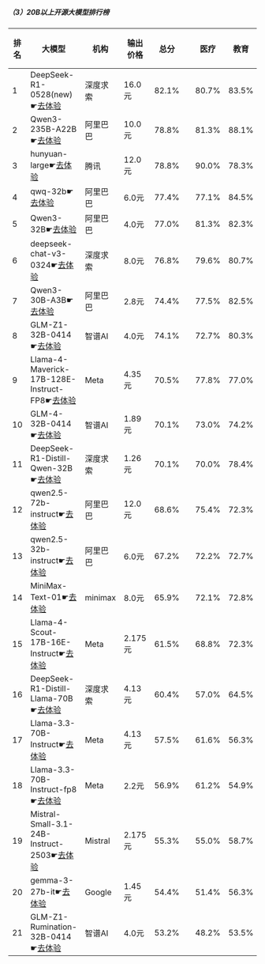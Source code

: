##### （3）20B以上开源大模型排行榜
|排名|大模型|机构|输出价格|总分| |医疗|教育|金融|法律|行政公务|心理健康|推理与数学计算|语言与指令遵从|
|---|-----|---|-------|---|-|----|---|---|---|------|-------|-----------|------------|
|1|DeepSeek-R1-0528(new)☛[去体验](https://nonelinear.com/static/modelcompare.html?type=open-source)|深度求索|16.0元|82.1%| |        80.7%|83.5%|78.0%|72.2%|        96.7%|70.8%|        87.7%|86.8%|
|2|Qwen3-235B-A22B☛[去体验](https://nonelinear.com/static/modelcompare.html?type=open-source)|阿里巴巴|10.0元|78.8%| |        81.3%|88.1%|78.1%|70.0%|        90.0%|58.2%|        83.7%|81.2%|
|3|hunyuan-large☛[去体验](https://nonelinear.com/static/modelcompare.html?type=open-source)|腾讯|12.0元|78.8%| |        90.0%|78.3%|84.7%|82.4%|        72.1%|83.0%|        60.0%|79.8%|
|4|qwq-32b☛[去体验](https://nonelinear.com/static/modelcompare.html?type=open-source)|阿里巴巴|6.0元|77.4%| |        77.1%|84.5%|78.4%|60.9%|        88.1%|74.7%|        76.5%|79.0%|
|5|Qwen3-32B☛[去体验](https://nonelinear.com/static/modelcompare.html?type=open-source)|阿里巴巴|4.0元|77.0%| |        81.3%|82.3%|80.9%|64.5%|        73.3%|75.4%|        79.6%|78.7%|
|6|deepseek-chat-v3-0324☛[去体验](https://nonelinear.com/static/modelcompare.html?type=open-source)|深度求索|8.0元|76.8%| |        79.6%|80.7%|76.1%|61.7%|        82.4%|75.8%|        73.8%|84.0%|
|7|Qwen3-30B-A3B☛[去体验](https://nonelinear.com/static/modelcompare.html?type=open-source)|阿里巴巴|2.8元|74.4%| |        77.5%|82.5%|78.7%|51.1%|        66.7%|74.8%|        81.7%|82.5%|
|8|GLM-Z1-32B-0414☛[去体验](https://nonelinear.com/static/modelcompare.html?type=open-source)|智谱AI|4.0元|74.1%| |        72.7%|80.3%|74.8%|62.2%|        80.0%|69.9%|        75.1%|77.8%|
|9|Llama-4-Maverick-17B-128E-Instruct-FP8☛[去体验](https://nonelinear.com/static/modelcompare.html?type=open-source)|Meta|4.35元|70.5%| |        77.8%|77.0%|71.1%|48.1%|        70.4%|72.5%|        67.3%|79.3%|
|10|GLM-4-32B-0414☛[去体验](https://nonelinear.com/static/modelcompare.html?type=open-source)|智谱AI|1.89元|70.1%| |        73.0%|74.2%|72.3%|54.5%|        80.1%|65.1%|        63.0%|78.5%|
|11|DeepSeek-R1-Distill-Qwen-32B☛[去体验](https://nonelinear.com/static/modelcompare.html?type=open-source)|深度求索|1.26元|70.1%| |        70.0%|78.4%|73.9%|51.8%|        77.6%|66.5%|        67.4%|75.0%|
|12|qwen2.5-72b-instruct☛[去体验](https://nonelinear.com/static/modelcompare.html?type=open-source)|阿里巴巴|12.0元|68.6%| |        75.4%|72.3%|75.7%|51.6%|        68.4%|70.0%|        61.7%|74.1%|
|13|qwen2.5-32b-instruct☛[去体验](https://nonelinear.com/static/modelcompare.html?type=open-source)|阿里巴巴|6.0元|67.2%| |        72.2%|72.7%|71.9%|50.8%|        69.1%|70.7%|        54.9%|75.1%|
|14|MiniMax-Text-01☛[去体验](https://nonelinear.com/static/modelcompare.html?type=open-source)|minimax|8.0元|65.9%| |        72.1%|72.8%|70.1%|50.7%|        75.1%|47.1%|        60.0%|79.1%|
|15|Llama-4-Scout-17B-16E-Instruct☛[去体验](https://nonelinear.com/static/modelcompare.html?type=open-source)|Meta|2.175元|61.5%| |        68.8%|72.3%|62.1%|31.8%|        58.0%|66.8%|        58.3%|73.8%|
|16|DeepSeek-R1-Distill-Llama-70B☛[去体验](https://nonelinear.com/static/modelcompare.html?type=open-source)|深度求索|4.13元|60.4%| |        57.0%|64.5%|60.6%|34.7%|        71.4%|59.4%|        63.7%|72.0%|
|17|Llama-3.3-70B-Instruct☛[去体验](https://nonelinear.com/static/modelcompare.html?type=open-source)|Meta|4.13元|57.5%| |        61.6%|56.3%|56.9%|29.9%|        64.6%|64.2%|        54.0%|72.7%|
|18|Llama-3.3-70B-Instruct-fp8☛[去体验](https://nonelinear.com/static/modelcompare.html?type=open-source)|Meta|2.2元|56.9%| |        61.2%|54.9%|56.0%|29.2%|        61.9%|64.2%|        54.9%|73.0%|
|19|Mistral-Small-3.1-24B-Instruct-2503☛[去体验](https://nonelinear.com/static/modelcompare.html?type=open-source)|Mistral|2.175元|55.3%| |        55.0%|58.7%|57.6%|33.3%|        61.3%|46.3%|        57.5%|73.0%|
|20|gemma-3-27b-it☛[去体验](https://nonelinear.com/static/modelcompare.html?type=open-source)|Google|1.45元|54.4%| |        51.4%|56.3%|56.1%|21.3%|        69.6%|53.0%|        60.0%|67.2%|
|21|GLM-Z1-Rumination-32B-0414☛[去体验](https://nonelinear.com/static/modelcompare.html?type=open-source)|智谱AI|4.0元|53.2%| |        48.2%|53.5%|54.4%|38.9%|        56.7%|46.3%|        62.0%|65.8%|
    
